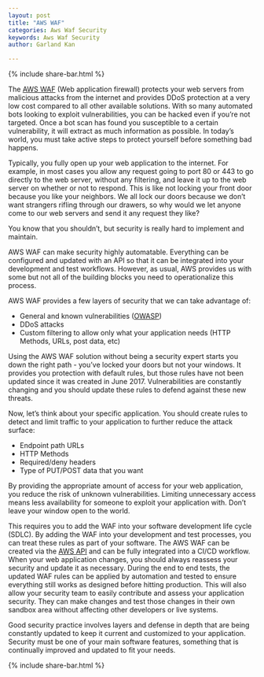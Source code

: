 ```yaml
---
layout: post
title: "AWS WAF"
categories: Aws Waf Security
keywords: Aws Waf Security
author: Garland Kan

---
```


{% include share-bar.html %}

The [AWS WAF][aws=waf] (Web application firewall) protects your web servers from malicious attacks from the internet and provides DDoS protection at a very low cost compared to all other available solutions. With so many automated bots looking to exploit vulnerabilities, you can be hacked even if you’re not targeted. Once a bot scan has found you susceptible to a certain vulnerability, it will extract as much information as possible. In today’s world, you must take active steps to protect yourself before something bad happens.

Typically, you fully open up your web application to the internet. For example, in most cases you allow any request going to port 80 or 443 to go directly to the web server, without any filtering, and leave it up to the web server on whether or not to respond. This is like not locking your front door because you like your neighbors. We all lock our doors because we don’t want strangers rifling through our drawers, so why would we let anyone come to our web servers and send it any request they like?

You know that you shouldn’t, but security is really hard to implement and maintain.

AWS WAF can make security highly automatable. Everything can be configured and updated with an API so that it can be integrated into your development and test workflows. However, as usual, AWS provides us with some but not all of the building blocks you need to operationalize this process.

AWS WAF provides a few layers of security that we can take advantage of:

* General and known vulnerabilities ([OWASP][owasp])
* DDoS attacks
* Custom filtering to allow only what your application needs (HTTP Methods, URLs, post data, etc)

Using the AWS WAF solution without being a security expert starts you down the right path - you’ve locked your doors but not your windows. It provides you protection with default rules, but those rules have not been updated since it was created in June 2017. Vulnerabilities are constantly changing and you should update these rules to defend against these new threats.

Now, let’s think about your specific application. You should create rules to detect and limit traffic to your application to further reduce the attack surface:

* Endpoint path URLs
* HTTP Methods
* Required/deny headers
* Type of PUT/POST data that you want

By providing the appropriate amount of access for your web application, you reduce the risk of unknown vulnerabilities. Limiting unnecessary access means less availability for someone to exploit your application with. Don’t leave your window open to the world.

This requires you to add the WAF into your software development life cycle (SDLC). By adding the WAF into your development and test processes, you can treat these rules as part of your software. The AWS WAF can be created via the [AWS API][aws-api] and can be fully integrated into a CI/CD workflow. When your web application changes, you should always reassess your security and update it as necessary. During the end to end tests, the updated WAF rules can be applied by automation and tested to ensure everything still works as designed before hitting production. This will also allow your security team to easily contribute and assess your application security. They can make changes and test those changes in their own sandbox area without affecting other developers or live systems.

Good security practice involves layers and defense in depth that are being constantly updated to keep it current and customized to your application. Security must be one of your main software features, something that is continually improved and updated to fit your needs.



[aws=waf]:https://aws.amazon.com/waf/
[owasp]: https://www.owasp.org/index.php/Top_10-2017_Top_10
[aws-api]: https://docs.aws.amazon.com/waf/latest/APIReference/Welcome.html

<!-- Bog footer share -->
{% include share-bar.html %}

